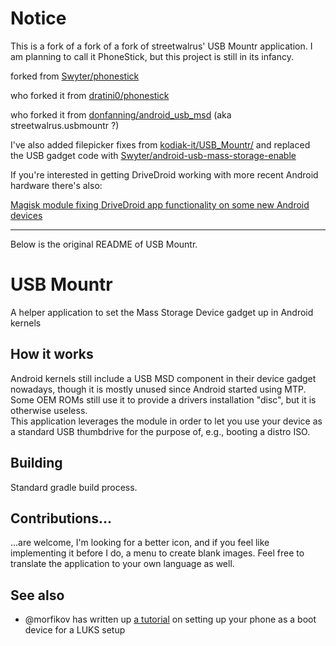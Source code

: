 # Notice
This is a fork of a fork of a fork of streetwalrus' USB Mountr application.
I am planning to call it PhoneStick, but this project is still in its infancy.

forked from [Swyter/phonestick](https://github.com/Swyter/phonestick)

who forked it from [dratini0/phonestick](https://github.com/dratini0/phonestick)

who forked it from [donfanning/android\_usb\_msd](https://github.com/donfanning/android_usb_msd) (aka streetwalrus.usbmountr ?)


I've also added filepicker fixes from [kodiak-it/USB\_Mountr/](https://github.com/kodiak-it/USB_Mountr)
and replaced the USB gadget code with [Swyter/android-usb-mass-storage-enable](https://github.com/Swyter/android-usb-mass-storage-enable)

If you're interested in getting DriveDroid working with more recent Android hardware there's also:

[Magisk module fixing DriveDroid app functionality on some new Android devices ](https://github.com/overzero-git/DriveDroid-fix-Magisk-module)

---------------------------------------

Below is the original README of USB Mountr.

# USB Mountr
A helper application to set the Mass Storage Device gadget up in Android kernels  

## How it works
Android kernels still include a USB MSD component in their device gadget nowadays, though it is mostly unused since
Android started using MTP. Some OEM ROMs still use it to provide a drivers installation "disc", but it is otherwise
useless.  
This application leverages the module in order to let you use your device as a standard USB thumbdrive for the purpose
of, e.g., booting a distro ISO.

## Building
Standard gradle build process.

## Contributions...
...are welcome, I'm looking for a better icon, and if you feel like implementing it before I do, a menu to create blank
images. Feel free to translate the application to your own language as well.

## See also
- @morfikov has written up [a tutorial](https://gist.github.com/morfikov/0bd574817143d0239c5a0e1259613b7d) on setting up
  your phone as a boot device for a LUKS setup

